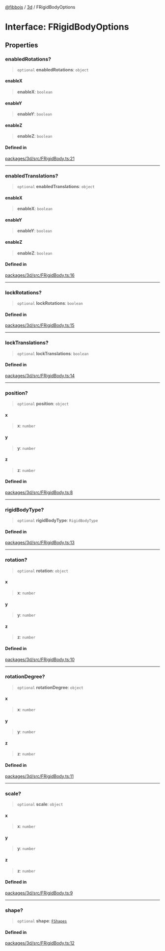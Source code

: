 [@fibbojs](/api/index) / [3d](/api/3d) / FRigidBodyOptions

# Interface: FRigidBodyOptions

## Properties

### enabledRotations?

> `optional` **enabledRotations**: `object`

#### enableX

> **enableX**: `boolean`

#### enableY

> **enableY**: `boolean`

#### enableZ

> **enableZ**: `boolean`

#### Defined in

[packages/3d/src/FRigidBody.ts:21](https://github.com/fibbojs/fibbo/blob/52fe7d6d53b5d477c42887a359f3b480f4835068/packages/3d/src/FRigidBody.ts#L21)

***

### enabledTranslations?

> `optional` **enabledTranslations**: `object`

#### enableX

> **enableX**: `boolean`

#### enableY

> **enableY**: `boolean`

#### enableZ

> **enableZ**: `boolean`

#### Defined in

[packages/3d/src/FRigidBody.ts:16](https://github.com/fibbojs/fibbo/blob/52fe7d6d53b5d477c42887a359f3b480f4835068/packages/3d/src/FRigidBody.ts#L16)

***

### lockRotations?

> `optional` **lockRotations**: `boolean`

#### Defined in

[packages/3d/src/FRigidBody.ts:15](https://github.com/fibbojs/fibbo/blob/52fe7d6d53b5d477c42887a359f3b480f4835068/packages/3d/src/FRigidBody.ts#L15)

***

### lockTranslations?

> `optional` **lockTranslations**: `boolean`

#### Defined in

[packages/3d/src/FRigidBody.ts:14](https://github.com/fibbojs/fibbo/blob/52fe7d6d53b5d477c42887a359f3b480f4835068/packages/3d/src/FRigidBody.ts#L14)

***

### position?

> `optional` **position**: `object`

#### x

> **x**: `number`

#### y

> **y**: `number`

#### z

> **z**: `number`

#### Defined in

[packages/3d/src/FRigidBody.ts:8](https://github.com/fibbojs/fibbo/blob/52fe7d6d53b5d477c42887a359f3b480f4835068/packages/3d/src/FRigidBody.ts#L8)

***

### rigidBodyType?

> `optional` **rigidBodyType**: `RigidBodyType`

#### Defined in

[packages/3d/src/FRigidBody.ts:13](https://github.com/fibbojs/fibbo/blob/52fe7d6d53b5d477c42887a359f3b480f4835068/packages/3d/src/FRigidBody.ts#L13)

***

### rotation?

> `optional` **rotation**: `object`

#### x

> **x**: `number`

#### y

> **y**: `number`

#### z

> **z**: `number`

#### Defined in

[packages/3d/src/FRigidBody.ts:10](https://github.com/fibbojs/fibbo/blob/52fe7d6d53b5d477c42887a359f3b480f4835068/packages/3d/src/FRigidBody.ts#L10)

***

### rotationDegree?

> `optional` **rotationDegree**: `object`

#### x

> **x**: `number`

#### y

> **y**: `number`

#### z

> **z**: `number`

#### Defined in

[packages/3d/src/FRigidBody.ts:11](https://github.com/fibbojs/fibbo/blob/52fe7d6d53b5d477c42887a359f3b480f4835068/packages/3d/src/FRigidBody.ts#L11)

***

### scale?

> `optional` **scale**: `object`

#### x

> **x**: `number`

#### y

> **y**: `number`

#### z

> **z**: `number`

#### Defined in

[packages/3d/src/FRigidBody.ts:9](https://github.com/fibbojs/fibbo/blob/52fe7d6d53b5d477c42887a359f3b480f4835068/packages/3d/src/FRigidBody.ts#L9)

***

### shape?

> `optional` **shape**: [`FShapes`](../enumerations/FShapes.md)

#### Defined in

[packages/3d/src/FRigidBody.ts:12](https://github.com/fibbojs/fibbo/blob/52fe7d6d53b5d477c42887a359f3b480f4835068/packages/3d/src/FRigidBody.ts#L12)

